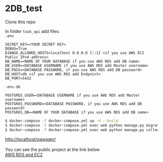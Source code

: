 # 2DB_test

Clone this repo 

In folder `task_api` add files: </br>
`.env`
```script
SECRET_KEY=<YOUR SECRET KEY>
DEBUG=True
DJANGO_ALLOWED_HOSTS=localhost 0.0.0.0 [::1] <if you use AWS EC2 Public IPv4 address>
DB_NAME=<NAME OF YOUR DATABASE if you use AWS RDS add DB name>
DB_USER=<DATABASE USERNAME if you use AWS RDS add Master username>
DB_PASS=<DATABASE PASSWORD, if you use AWS RDS add DB password>
DB_HOST=db <if you use AWS RDS add Endpoint>
DB_PORT=5432
```


`.env.db`
```script
POSTGRES_USER=<DATABASE USERNAME if you use AWS RDS add Master username>
POSTGRES_PASSWORD=<DATABASE PASSWORD, if you use AWS RDS add DB password>
POSTGRES_DB=<NAME OF YOUR DATABASE if you use AWS RDS add DB name>
```

```bash
$ docker-compose -f docker-compose.yml up -d --build
$ docker-compose -f docker-compose.yml exec web python manage.py migrate --noinput
$ docker-compose -f docker-compose.yml exec web python manage.py collectstatic --no-input --clear
```
[http://localhost/swagger/](http://localhost/swagger/) <br />
 <br />
You can see the public project at the link below <br />
[AWS RDS and EC2](http://3.21.33.138/swagger/)
